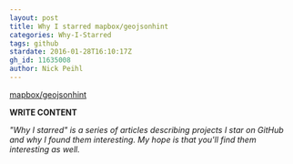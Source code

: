 ```yaml
---
layout: post
title: Why I starred mapbox/geojsonhint
categories: Why-I-Starred
tags: github
stardate: 2016-01-28T16:10:17Z
gh_id: 11635008
author: Nick Peihl
---
```


[mapbox/geojsonhint](star.repo.html_url)

**WRITE CONTENT**

*"Why I starred" is a series of articles describing projects I star on GitHub and why I found them interesting. My hope is that you'll find them interesting as well.*

